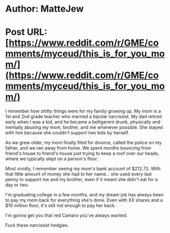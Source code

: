 # Author: MatteJew
# Post URL: [https://www.reddit.com/r/GME/comments/myceud/this_is_for_you_mom/](https://www.reddit.com/r/GME/comments/myceud/this_is_for_you_mom/)


I remember how shitty things were for my family growing up. My mom is a 1st and 2nd grade teacher who married a bipolar narcissist. My dad retired early when I was a kid, and he became a belligerent drunk, physically and mentally abusing my mom, brother, and me whenever possible. She stayed with him because she couldn't support two kids by herself. 

As we grew older, my mom finally filed for divorce, called the police on my father, and we ran away from home. We spent months bouncing from friend's house to friend's house just trying to keep a roof over our heads, where we typically slept on a person's floor.

Most vividly, I remember seeing my mom's bank account of $212.72. With that little amount of money she had to her name... she used every last penny to support me and my brother, even if it meant she didn't eat for a day or two. 

I'm graduating college in a few months, and my dream job has always been to pay my mom back for everything she's done. Even with XX shares and a $10 million floor, it's still not enough to pay her back. 

I'm gonna get you that red Camaro you've always wanted.

 Fuck these narcissist hedgies.